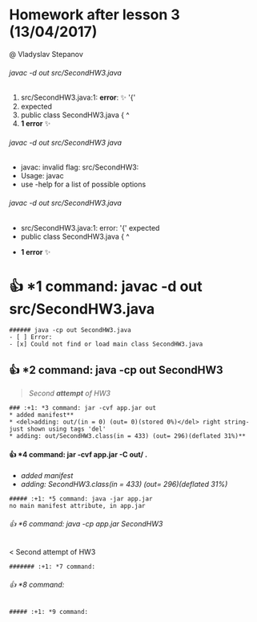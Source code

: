 # Homework after lesson 3 (13/04/2017)
@ Vladyslav Stepanov
###### javac -d out src/SecondHW3.java 
1. src/SecondHW3.java:1: **error**: :sparkles: '{'
2. expected
3.	public class SecondHW3.java {
               ^
4. **1 error** :sparkles:
###### javac -d out src/SecondHW3 java
- javac: invalid flag: src/SecondHW3:
 - Usage: javac <options> <source files>
  - use -help for a list of possible options
###### javac -d out src/SecondHW3.java
- src/SecondHW3.java:1: error: '{' expected
-	public class SecondHW3.java {
                      ^
* **1 error** :sparkles:
# :+1: *1 command: javac -d out src/SecondHW3.java
```
###### java -cp out SecondHW3.java 
- [ ] Error:
- [x] Could not find or load main class SecondHW3.java
```
## :+1: *2 command: java -cp out SecondHW3
> _Second **attempt** of HW3_
```
### :+1: *3 command: jar -cvf app.jar out
* added manifest**
* <del>adding: out/(in = 0) (out= 0)(stored 0%)</del> right string- just shown using tags 'del'
* adding: out/SecondHW3.class(in = 433) (out= 296)(deflated 31%)**
```
#### :+1: *4 command:  jar -cvf app.jar -C out/ .
* *added manifest* 
* *adding: SecondHW3.class(in = 433) (out= 296)(deflated 31%)*
```
##### :+1: *5 command: java -jar app.jar
no main manifest attribute, in app.jar
```
###### :+1: *6 command: java -cp app.jar SecondHW3
< Second attempt of HW3
```
####### :+1: *7 command:
```
###### :+1: *8 command:
```
##### :+1: *9 command:



